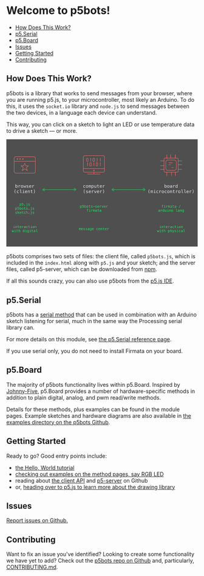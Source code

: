 # Welcome to p5bots!

* [How Does This Work?](#how-does-this-work)
* [p5.Serial](#p5-serial)
* [p5.Board](#p5-board)
* [Issues](#issues)
* [Getting Started](#getting-started)
* [Contributing](#contributing)


## How Does This Work?
p5bots is a library that works to send messages from your browser, where you are running p5.js, to your microcontroller, most likely an Arduino. To do this, it uses the `socket.io` library and `node.js` to send messages between the two devices, in a language each device can understand.

This way, you can click on a sketch to light an LED or use temperature data to drive a sketch — or more.

![diagram of client, server, and microcontroller](img/how-it-works.png)

p5bots comprises two sets of files: the client file, called `p5bots.js`, which is included in the `index.html` along with `p5.js` and your sketch; and the server files, called p5-server, which can be downloaded from [npm](https://www.npmjs.com/package/p5bots-server).

If all this sounds crazy, you can also use p5bots from the [p5.js IDE](https://github.com/processing/p5.js-editor).

## p5.Serial
p5bots has a [serial method](doc/module-Serial.html) that can be used in combination with an Arduino sketch listening for serial, much in the same way the Processing serial library can.

For more details on this module, see [the p5.Serial reference page](doc/module-Serial.html).

If you use serial only, you do not need to install Firmata on your board.

## p5.Board
The majority of p5bots functionality lives within p5.Board. Inspired by [Johnny-Five](http://johnny-five.io/), p5.Board provides a number of hardware-specific methods in addition to plain digital, analog, and pwm read/write methods.

Details for these methods, plus examples can be found in the module pages. Example sketches and hardware diagrams are also available in [the examples directory on the p5bots Github](https://github.com/sarahgp/p5bots/tree/master/examples).

## Getting Started
Ready to go? Good entry points include:
* [the Hello, World tutorial]()
* [checking out examples on the method pages, say RGB LED]()
* reading about [the client API](https://github.com/sarahgp/p5bots) and [p5-server](https://github.com/sarahgp/p5bots/tree/master/src/p5bots-server) on Github
* or, [heading over to p5.js to learn more about the drawing library]()

## Issues
[Report issues on Github.](https://github.com/sarahgp/p5bots/issues)

## Contributing
Want to fix an issue you've identified? Looking to create some functionality we have yet to add? Check out the [p5bots repo on Github](https://github.com/sarahgp/p5bots) and, particularly, [CONTRIBUTING.md](https://github.com/sarahgp/p5bots/blob/master/CONTRIBUTING.md).
